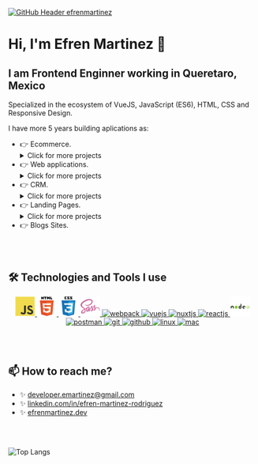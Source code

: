 [![GitHub Header efrenmartinez](https://raw.githubusercontent.com/efrenmartinez/efrenmartinez/main/assets/efrenmartinez.jpg)](http://www.efrenmartinez.dev/)
# Hi, I'm Efren Martinez 👋

## I am Frontend Enginner working in Queretaro, Mexico

Specialized in the ecosystem of VueJS, JavaScript (ES6), HTML, CSS and Responsive Design.

I have more 5 years building aplications as:

- 👉 Ecommerce.
    <details>
    <summary>Click for more projects</summary>
    <ul>
    <li>
    <a href="https://ordiexpress.com/" target="_blank">ordiexpress.com</a>
    </li>
    <li>
    <a href="https://store.bticino.com.mx/" target="_blank">store.bticino.com.mx</a>
    </li>
    </ul>
    </details>
- 👉 Web applications.
    <details>
    <summary>Click for more projects</summary>
    <ul>
    <li>
    <a href="https://www.suzuki.com.mx/autos" target="_blank">suzuki.com.mx/autos</a>
    </li>
    </ul>
    </details>
- 👉 CRM.
    <details>
    <summary>Click for more projects</summary>
    <ul>
    <li>
    <a href="https://bts-adm.netnet.mx/#/login" target="_blank">bts-adm.netnet.mx/#/login</a>
    </li>
    </ul>
    </details>
- 👉 Landing Pages.
    <details>
    <summary>Click for more projects</summary>
    <ul>
    <li>
    <a href="https://efrenmartinez.dev" target="_blank">efrenmartinez.dev</a>
    </li>
    </ul>
    </details>
- 👉 Blogs Sites.


<br>
<br>

## 🛠️ Technologies and Tools I use
<p align="center">
<a href="https://developer.mozilla.org/en-US/docs/Web/JavaScript" target="_blank"> <img src="https://raw.githubusercontent.com/devicons/devicon/master/icons/javascript/javascript-original.svg" alt="javascript" width="40" height="40"/> </a>
<a href="https://www.w3.org/html/" target="_blank"> <img src="https://raw.githubusercontent.com/devicons/devicon/master/icons/html5/html5-original-wordmark.svg" alt="html5" width="40" height="40"/> </a>
<a href="https://www.w3schools.com/css/" target="_blank"> <img src="https://raw.githubusercontent.com/devicons/devicon/master/icons/css3/css3-original-wordmark.svg" alt="css3" width="40" height="40"/> </a>
<a href="https://sass-lang.com" target="_blank"> <img src="https://raw.githubusercontent.com/devicons/devicon/master/icons/sass/sass-original.svg" alt="sass" width="40" height="40"/> </a>
<a href="#" target="_blank"> <img src="https://www.vectorlogo.zone/logos/js_webpack/js_webpack-icon.svg" alt="webpack" width="40" height="40"/> </a>
<a href="https://vuejs.org/" target="_blank"> <img src="https://www.vectorlogo.zone/logos/vuejs/vuejs-icon.svg" alt="vuejs" width="40" height="40"/> </a>
<a href="#" target="_blank"> <img src="https://www.vectorlogo.zone/logos/nuxtjs/nuxtjs-icon.svg" alt="nuxtjs" width="40" height="40"/> </a>
<a href="#" target="_blank"> <img src="https://www.vectorlogo.zone/logos/reactjs/reactjs-icon.svg" alt="reactjs" width="40" height="40"/> </a>
<a href="https://nodejs.org" target="_blank"> <img src="https://raw.githubusercontent.com/devicons/devicon/master/icons/nodejs/nodejs-original-wordmark.svg" alt="nodejs" width="40" height="40"/> </a>
<a href="https://www.postman.com/" target="_blank"> <img src="https://www.vectorlogo.zone/logos/getpostman/getpostman-icon.svg" alt="postman" width="40" height="40"/> </a>
<a href="https://git-scm.com/" target="_blank"> <img src="https://www.vectorlogo.zone/logos/git-scm/git-scm-icon.svg" alt="git" width="40" height="40"/> </a>
<a href="https://github.com/efrenmartinez" target="_blank"> <img src="https://www.vectorlogo.zone/logos/github/github-icon.svg" alt="github" width="40" height="40"/> </a>
<a href="#" target="_blank"> <img src="https://www.vectorlogo.zone/logos/linux/linux-icon.svg" alt="linux" width="40" height="40"/> </a>
<a href="#" target="_blank"> <img src="https://www.vectorlogo.zone/logos/apple/apple-icon.svg" alt="mac" width="40" height="40"/> </a>
</p>

<br>
<br>

## 📫 How to reach me?

- ✨ [developer.emartinez@gmail.com](mailto:developer.emartinez@gmail.com)
- ✨ [linkedin.com/in/efren-martinez-rodriguez](https://www.linkedin.com/in/efren-martinez-rodriguez/)
- ✨ [efrenmartinez.dev](https://efrenmartinez.dev)

<br>
<br>

![Top Langs](https://github-readme-stats.vercel.app/api/top-langs/?username=efrenmartinez&layout=compact&title_color=007bff&text_color=e7e7e7&icon_color=007bff&bg_color=171c28)